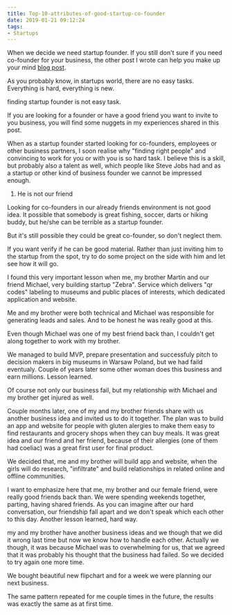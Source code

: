 ```yaml
---
title: Top-10-attributes-of-good-startup-co-founder
date: 2019-01-21 09:12:24
tags:
- Startups
---
```


When we decide we need startup founder. If you still don't sure if you need co-founder for your business, the other post I wrote can help you make up your mind [blog post](https://freedomsamurai.com).

As you probably know, in startups world, there are no easy tasks. Everything is hard, everything is new.

<!-- more -->

finding startup founder is not easy task.

If you are looking for a founder or have a good friend you want to invite to you business, you will find some nuggets in my experiences shared in this post.

When as a startup founder started looking for co-founders, employees or other business partners, I soon realise why "finding right people" and convincing to work for you or with you is so hard task. I believe this is a skill, but probably also a talent as well, which people like Steve Jobs had and as a startup or other kind of business founder we cannot be impressed enough.

1. He is not our friend

Looking for co-founders in our already friends environment is not good idea. It possible that somebody is great fishing, soccer, darts or hiking buddy, but he/she can be terrible as a startup founder.

But it's still possible they could be great co-founder, so don't neglect them.

If you want verify if he can be good material. Rather than just inviting him to the startup from the spot, try to do some project on the side with him and let see how it will go.

I found this very important lesson when me, my brother Martin and our friend Michael, very building startup "Zebra". Service which delivers "qr codes" labeling to museums and public places of interests, which dedicated application and website.

Me and my brother were both technical and Michael was responsible for generating leads and sales. And to be honest he was really good at this.

Even though Michael was one of my best friend back than, I couldn't get along together to work with my brother.

We managed to build MVP, prepare presentation and successfuly pitch to decision makers in big museums in Warsaw Poland, but we had faild eventualy. Couple of years later some other woman does this business and earn millions. Lesson learned.

Of course not only our business fail, but my relationship with Michael and my brother get injured as well.

Couple months later, one of my and my brother friends share with us another business idea and invited us to do it together. The plan was to build an app and website for people with gluten alergies to make them easy to find restaurants and grocery shops when they can buy meals. It was great idea and our friend and her friend, because of their allergies (one of them had coeliac) was a great first user for final product.

We decided that, me and my brother will build app and website, when the girls will do research, "infiltrate" and build relationships in related online and offline communities.

I want to emphasize here that me, my brother and our female friend, were really good friends back than. We were spending weekends together, parting, having shared friends. As you can imagine after our hard conversation, our friendship fall apart and we don't speak which each other to this day. Another lesson learned, hard way.

my and my brother have another business ideas and we though that we did it wrong last time but now we know how to handle each other. Actually we though, it was because Michael was to overwhelming for us, that we agreed that it was probably his thought that the business had failed. So we decided to try again one more time.

We bought beautiful new flipchart and for a week we were planning our next business.

The same pattern repeated for me couple times in the future, the results was exactly the same as at first time.